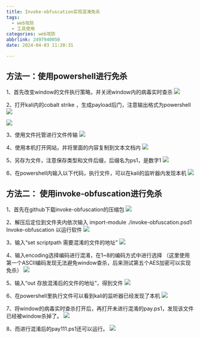 ```yaml
---
title: Invoke-obfuscation实现混淆免杀
tags:
  - web攻防
  - 工具使用
categories: web攻防
abbrlink: 2497940050
date: 2024-04-03 11:20:31

---
```


## 方法一：使用powershell进行免杀

<!--more-->

1、首先改变window的文件执行策略，并关闭window内的病毒实时查杀
![](invoke-obfuscation/1.png)
<br>

2、打开kali内的cobalt strike ，生成payload后门，注意输出格式为powershell
![](invoke-obfuscation/2.png)

![](invoke-obfuscation/3.png)
<br>

3、使用文件托管进行文件传输
![](invoke-obfuscation/4.png)
<br>

4、使用本机打开网站，并将里面的内容复制到文本文档内
![](invoke-obfuscation/5.png)
<br>

5、另存为文件，注意保存类型和文件后缀，后缀名为ps1，是数字1
![](invoke-obfuscation/6.png)
<br>

6、在powershell内输入以下代码，执行文件，可以在kali的监听器内发现本机
![](invoke-obfuscation/7.png)
<br>



## 方法二： 使用invoke-obfuscation进行免杀

1、首先在github下载invoke-obfuscation的压缩包
![](invoke-obfuscation/8.png)
<br>

2、解压后定位到文件夹内依次输入
import-module ./invoke-obfuscation.psd1
Invoke-obfuscation
以运行软件
![](invoke-obfuscation/9.png)
<br>

3、输入“set scriptpath 需要混淆的文件的地址”
![](invoke-obfuscation/11.png)
<br>

4、输入encoding选择编码进行混淆，在1~8的编码方式中进行选择
（这里使用第一个ASCII编码发现无法避免window查杀，后来测试第五个AES加密可以实现免杀）
![](invoke-obfuscation/12.png)
<br>

5、输入“out 存放混淆后的文件的地址”，得到文件
![](invoke-obfuscation/13.png)
<br>

6、在powershell里执行文件可以看到kali的监听器已经发现了本机
![](invoke-obfuscation/14.png)
<br>

7、将window的病毒实时查杀打开后，再打开未进行混淆的pay.ps1，发现该文件已经被window杀掉了。
![](invoke-obfuscation/15.png)
<br>

8、而进行混淆后的pay111.ps1还可以运行。
![](invoke-obfuscation/16.png)
<br>